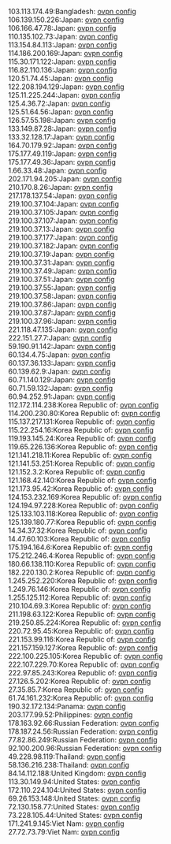 103.113.174.49:Bangladesh: [ovpn config](vpn/103_113_174_49.ovpn)  
106.139.150.226:Japan: [ovpn config](vpn/106_139_150_226.ovpn)  
106.166.47.78:Japan: [ovpn config](vpn/106_166_47_78.ovpn)  
110.135.102.73:Japan: [ovpn config](vpn/110_135_102_73.ovpn)  
113.154.84.113:Japan: [ovpn config](vpn/113_154_84_113.ovpn)  
114.186.200.169:Japan: [ovpn config](vpn/114_186_200_169.ovpn)  
115.30.171.122:Japan: [ovpn config](vpn/115_30_171_122.ovpn)  
116.82.110.136:Japan: [ovpn config](vpn/116_82_110_136.ovpn)  
120.51.74.45:Japan: [ovpn config](vpn/120_51_74_45.ovpn)  
122.208.194.129:Japan: [ovpn config](vpn/122_208_194_129.ovpn)  
125.11.225.244:Japan: [ovpn config](vpn/125_11_225_244.ovpn)  
125.4.36.72:Japan: [ovpn config](vpn/125_4_36_72.ovpn)  
125.51.64.56:Japan: [ovpn config](vpn/125_51_64_56.ovpn)  
126.57.55.198:Japan: [ovpn config](vpn/126_57_55_198.ovpn)  
133.149.87.28:Japan: [ovpn config](vpn/133_149_87_28.ovpn)  
133.32.128.17:Japan: [ovpn config](vpn/133_32_128_17.ovpn)  
164.70.179.92:Japan: [ovpn config](vpn/164_70_179_92.ovpn)  
175.177.49.119:Japan: [ovpn config](vpn/175_177_49_119.ovpn)  
175.177.49.36:Japan: [ovpn config](vpn/175_177_49_36.ovpn)  
1.66.33.48:Japan: [ovpn config](vpn/1_66_33_48.ovpn)  
202.171.94.205:Japan: [ovpn config](vpn/202_171_94_205.ovpn)  
210.170.8.26:Japan: [ovpn config](vpn/210_170_8_26.ovpn)  
217.178.137.54:Japan: [ovpn config](vpn/217_178_137_54.ovpn)  
219.100.37.104:Japan: [ovpn config](vpn/219_100_37_104.ovpn)  
219.100.37.105:Japan: [ovpn config](vpn/219_100_37_105.ovpn)  
219.100.37.107:Japan: [ovpn config](vpn/219_100_37_107.ovpn)  
219.100.37.13:Japan: [ovpn config](vpn/219_100_37_13.ovpn)  
219.100.37.177:Japan: [ovpn config](vpn/219_100_37_177.ovpn)  
219.100.37.182:Japan: [ovpn config](vpn/219_100_37_182.ovpn)  
219.100.37.19:Japan: [ovpn config](vpn/219_100_37_19.ovpn)  
219.100.37.31:Japan: [ovpn config](vpn/219_100_37_31.ovpn)  
219.100.37.49:Japan: [ovpn config](vpn/219_100_37_49.ovpn)  
219.100.37.51:Japan: [ovpn config](vpn/219_100_37_51.ovpn)  
219.100.37.55:Japan: [ovpn config](vpn/219_100_37_55.ovpn)  
219.100.37.58:Japan: [ovpn config](vpn/219_100_37_58.ovpn)  
219.100.37.86:Japan: [ovpn config](vpn/219_100_37_86.ovpn)  
219.100.37.87:Japan: [ovpn config](vpn/219_100_37_87.ovpn)  
219.100.37.96:Japan: [ovpn config](vpn/219_100_37_96.ovpn)  
221.118.47.135:Japan: [ovpn config](vpn/221_118_47_135.ovpn)  
222.151.27.7:Japan: [ovpn config](vpn/222_151_27_7.ovpn)  
59.190.91.142:Japan: [ovpn config](vpn/59_190_91_142.ovpn)  
60.134.4.75:Japan: [ovpn config](vpn/60_134_4_75.ovpn)  
60.137.36.133:Japan: [ovpn config](vpn/60_137_36_133.ovpn)  
60.139.62.9:Japan: [ovpn config](vpn/60_139_62_9.ovpn)  
60.71.140.129:Japan: [ovpn config](vpn/60_71_140_129.ovpn)  
60.71.59.132:Japan: [ovpn config](vpn/60_71_59_132.ovpn)  
60.94.252.91:Japan: [ovpn config](vpn/60_94_252_91.ovpn)  
112.172.114.238:Korea Republic of: [ovpn config](vpn/112_172_114_238.ovpn)  
114.200.230.80:Korea Republic of: [ovpn config](vpn/114_200_230_80.ovpn)  
115.137.217.131:Korea Republic of: [ovpn config](vpn/115_137_217_131.ovpn)  
115.22.254.16:Korea Republic of: [ovpn config](vpn/115_22_254_16.ovpn)  
119.193.145.24:Korea Republic of: [ovpn config](vpn/119_193_145_24.ovpn)  
119.65.226.136:Korea Republic of: [ovpn config](vpn/119_65_226_136.ovpn)  
121.141.218.11:Korea Republic of: [ovpn config](vpn/121_141_218_11.ovpn)  
121.141.53.251:Korea Republic of: [ovpn config](vpn/121_141_53_251.ovpn)  
121.152.3.2:Korea Republic of: [ovpn config](vpn/121_152_3_2.ovpn)  
121.168.42.140:Korea Republic of: [ovpn config](vpn/121_168_42_140.ovpn)  
121.173.95.42:Korea Republic of: [ovpn config](vpn/121_173_95_42.ovpn)  
124.153.232.169:Korea Republic of: [ovpn config](vpn/124_153_232_169.ovpn)  
124.194.97.228:Korea Republic of: [ovpn config](vpn/124_194_97_228.ovpn)  
125.133.103.118:Korea Republic of: [ovpn config](vpn/125_133_103_118.ovpn)  
125.139.180.77:Korea Republic of: [ovpn config](vpn/125_139_180_77.ovpn)  
14.34.37.32:Korea Republic of: [ovpn config](vpn/14_34_37_32.ovpn)  
14.47.60.103:Korea Republic of: [ovpn config](vpn/14_47_60_103.ovpn)  
175.194.164.6:Korea Republic of: [ovpn config](vpn/175_194_164_6.ovpn)  
175.212.246.4:Korea Republic of: [ovpn config](vpn/175_212_246_4.ovpn)  
180.66.138.110:Korea Republic of: [ovpn config](vpn/180_66_138_110.ovpn)  
182.220.130.2:Korea Republic of: [ovpn config](vpn/182_220_130_2.ovpn)  
1.245.252.220:Korea Republic of: [ovpn config](vpn/1_245_252_220.ovpn)  
1.249.76.146:Korea Republic of: [ovpn config](vpn/1_249_76_146.ovpn)  
1.255.125.112:Korea Republic of: [ovpn config](vpn/1_255_125_112.ovpn)  
210.104.69.3:Korea Republic of: [ovpn config](vpn/210_104_69_3.ovpn)  
211.198.63.122:Korea Republic of: [ovpn config](vpn/211_198_63_122.ovpn)  
219.250.85.224:Korea Republic of: [ovpn config](vpn/219_250_85_224.ovpn)  
220.72.95.45:Korea Republic of: [ovpn config](vpn/220_72_95_45.ovpn)  
221.153.99.116:Korea Republic of: [ovpn config](vpn/221_153_99_116.ovpn)  
221.157.159.127:Korea Republic of: [ovpn config](vpn/221_157_159_127.ovpn)  
222.100.225.105:Korea Republic of: [ovpn config](vpn/222_100_225_105.ovpn)  
222.107.229.70:Korea Republic of: [ovpn config](vpn/222_107_229_70.ovpn)  
222.97.85.243:Korea Republic of: [ovpn config](vpn/222_97_85_243.ovpn)  
27.126.5.202:Korea Republic of: [ovpn config](vpn/27_126_5_202.ovpn)  
27.35.85.7:Korea Republic of: [ovpn config](vpn/27_35_85_7.ovpn)  
61.74.161.232:Korea Republic of: [ovpn config](vpn/61_74_161_232.ovpn)  
190.32.172.134:Panama: [ovpn config](vpn/190_32_172_134.ovpn)  
203.177.99.52:Philippines: [ovpn config](vpn/203_177_99_52.ovpn)  
178.163.92.66:Russian Federation: [ovpn config](vpn/178_163_92_66.ovpn)  
178.187.24.56:Russian Federation: [ovpn config](vpn/178_187_24_56.ovpn)  
77.82.86.249:Russian Federation: [ovpn config](vpn/77_82_86_249.ovpn)  
92.100.200.96:Russian Federation: [ovpn config](vpn/92_100_200_96.ovpn)  
49.228.98.119:Thailand: [ovpn config](vpn/49_228_98_119.ovpn)  
58.136.216.238:Thailand: [ovpn config](vpn/58_136_216_238.ovpn)  
84.14.112.188:United Kingdom: [ovpn config](vpn/84_14_112_188.ovpn)  
113.30.149.94:United States: [ovpn config](vpn/113_30_149_94.ovpn)  
172.110.224.104:United States: [ovpn config](vpn/172_110_224_104.ovpn)  
69.26.153.148:United States: [ovpn config](vpn/69_26_153_148.ovpn)  
72.130.158.77:United States: [ovpn config](vpn/72_130_158_77.ovpn)  
73.228.105.44:United States: [ovpn config](vpn/73_228_105_44.ovpn)  
171.241.9.145:Viet Nam: [ovpn config](vpn/171_241_9_145.ovpn)  
27.72.73.79:Viet Nam: [ovpn config](vpn/27_72_73_79.ovpn)  
